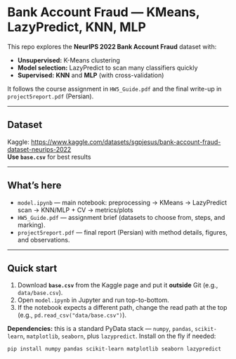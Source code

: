# Bank Account Fraud — KMeans, LazyPredict, KNN, MLP

This repo explores the **NeurIPS 2022 Bank Account Fraud** dataset with:
- **Unsupervised:** K-Means clustering
- **Model selection:** LazyPredict to scan many classifiers quickly
- **Supervised:** **KNN** and **MLP** (with cross-validation)

It follows the course assignment in `HW5_Guide.pdf` and the final write-up in `project5report.pdf` (Persian). 

---

## Dataset

Kaggle: https://www.kaggle.com/datasets/sgpjesus/bank-account-fraud-dataset-neurips-2022  
**Use `base.csv`** for best results 


---

## What’s here

- `model.ipynb` — main notebook: preprocessing → KMeans → LazyPredict scan → KNN/MLP + CV → metrics/plots  
- `HW5_Guide.pdf` — assignment brief (datasets to choose from, steps, and marking). 
- `project5report.pdf` — final report (Persian) with method details, figures, and observations. 

---

## Quick start

1. Download **`base.csv`** from the Kaggle page and put it **outside** Git (e.g., `data/base.csv`).
2. Open `model.ipynb` in Jupyter and run top-to-bottom.  
3. If the notebook expects a different path, change the read path at the top (e.g., `pd.read_csv("data/base.csv")`).

**Dependencies:** this is a standard PyData stack — `numpy`, `pandas`, `scikit-learn`, `matplotlib`, `seaborn`, plus `lazypredict`. Install on the fly if needed:
```bash
pip install numpy pandas scikit-learn matplotlib seaborn lazypredict
